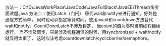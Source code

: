 方法一：C:\D\JavaWorkPlace\JavaCode\JavaFullStack\JavaEE\Thread\淘宝面试题.java
方法二：使用Latch（门闩） 替代wait和notify来进行通知。好处是通信方式简单，
同时也可以指定等待时间。使用await和countdown方法替代wait和notify，CountDownLatch不涉及锁定，
当count的值为零时当前线程继续运行。
当不涉及同步，只是涉及线程通信的时候，用synchronized + wait/notify就显得太重了，
这时应该考虑countdownlatch/cyclicbarrier/semaphore。
